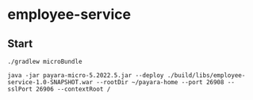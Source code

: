 # employee-service

## Start

```shell
./gradlew microBundle
```

```shell
java -jar payara-micro-5.2022.5.jar --deploy ./build/libs/employee-service-1.0-SNAPSHOT.war --rootDir ~/payara-home --port 26908 --sslPort 26906 --contextRoot /
```
